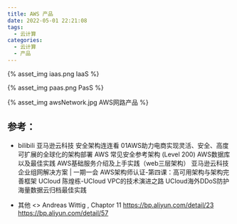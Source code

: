 ```yaml
---
title: AWS 产品
date: 2022-05-01 22:21:08
tags:
  - 云计算
categories:
  - 云计算  
  - 产品
---
```


<p></p>
<!-- more -->

{% asset_img   iaas.png  IaaS %}

{% asset_img   paas.png  PasS %}

{% asset_img   awsNetwork.jpg AWS网路产品 %}


## 参考：
+ bilibili
亚马逊云科技 安全架构连连看
01AWS助力电商实现灵活、安全、高度可扩展的全球化的架构部署
AWS 常见安全参考架构 (Level 200)
AWS数据库以及最佳实践
AWS基础服务介绍及上手实践（web三层架构）
亚马逊云科技企业组网解决方案 | 一期一会
AWS架构师认证-第四课：高可用架构与架构完善框架
UCloud 陈煌栋-UCloud VPC的技术演进之路
UCloud海外DDoS防护
海量数据云归档最佳实践

+ 其他
<<AWS in Action>> Andreas Wittig , Chaptor 11
https://bp.aliyun.com/detail/23
https://bp.aliyun.com/detail/57


